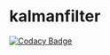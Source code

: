 # kalmanfilter
[![Codacy Badge](https://api.codacy.com/project/badge/Grade/e167bcc26e9c4f9c9e0bc543f3507203)](https://app.codacy.com/manual/dhruvv-butterchicken/kalmanfilter?utm_source=github.com&utm_medium=referral&utm_content=dhruvv-butterchicken/kalmanfilter&utm_campaign=Badge_Grade_Dashboard)